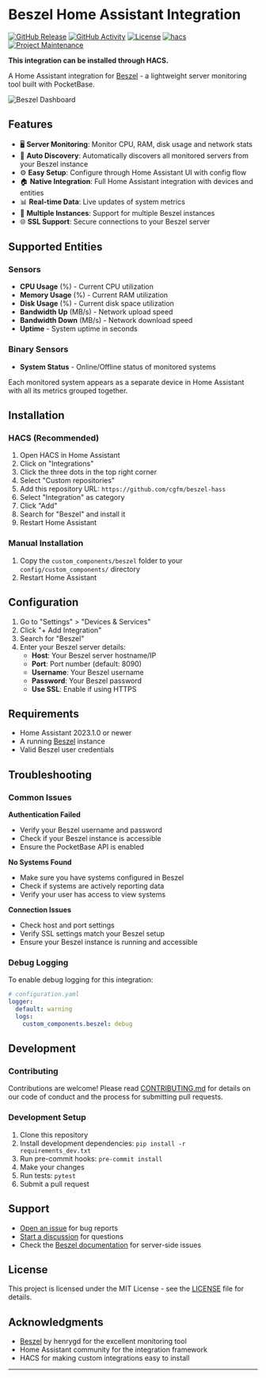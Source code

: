 # Beszel Home Assistant Integration

[![GitHub Release][releases-shield]][releases]
[![GitHub Activity][commits-shield]][commits]
[![License][license-shield]](LICENSE)
[![hacs][hacsbadge]][hacs]
[![Project Maintenance][maintenance-shield]][user_profile]

**This integration can be installed through HACS.**

A Home Assistant integration for [Beszel](https://github.com/henrygd/beszel) - a lightweight server monitoring tool built with PocketBase.

![Beszel Dashboard](https://github.com/henrygd/beszel/raw/main/readme-image.png)

## Features

- 🖥️ **Server Monitoring**: Monitor CPU, RAM, disk usage and network stats
- 🔄 **Auto Discovery**: Automatically discovers all monitored servers from your Beszel instance
- ⚙️ **Easy Setup**: Configure through Home Assistant UI with config flow
- 🏠 **Native Integration**: Full Home Assistant integration with devices and entities
- 📊 **Real-time Data**: Live updates of system metrics
- 🔌 **Multiple Instances**: Support for multiple Beszel instances
- 🌐 **SSL Support**: Secure connections to your Beszel server

## Supported Entities

### Sensors
- **CPU Usage** (%) - Current CPU utilization
- **Memory Usage** (%) - Current RAM utilization  
- **Disk Usage** (%) - Current disk space utilization
- **Bandwidth Up** (MB/s) - Network upload speed
- **Bandwidth Down** (MB/s) - Network download speed
- **Uptime** - System uptime in seconds

### Binary Sensors
- **System Status** - Online/Offline status of monitored systems

Each monitored system appears as a separate device in Home Assistant with all its metrics grouped together.

## Installation

### HACS (Recommended)

1. Open HACS in Home Assistant
2. Click on "Integrations"
3. Click the three dots in the top right corner
4. Select "Custom repositories"
5. Add this repository URL: `https://github.com/cgfm/beszel-hass`
6. Select "Integration" as category
7. Click "Add"
8. Search for "Beszel" and install it
9. Restart Home Assistant

### Manual Installation

1. Copy the `custom_components/beszel` folder to your `config/custom_components/` directory
2. Restart Home Assistant

## Configuration

1. Go to "Settings" > "Devices & Services"
2. Click "+ Add Integration"
3. Search for "Beszel"
4. Enter your Beszel server details:
   - **Host**: Your Beszel server hostname/IP
   - **Port**: Port number (default: 8090)
   - **Username**: Your Beszel username
   - **Password**: Your Beszel password
   - **Use SSL**: Enable if using HTTPS

## Requirements

- Home Assistant 2023.1.0 or newer
- A running [Beszel](https://github.com/henrygd/beszel) instance
- Valid Beszel user credentials

## Troubleshooting

### Common Issues

**Authentication Failed**
- Verify your Beszel username and password
- Check if your Beszel instance is accessible
- Ensure the PocketBase API is enabled

**No Systems Found**
- Make sure you have systems configured in Beszel
- Check if systems are actively reporting data
- Verify your user has access to view systems

**Connection Issues**
- Check host and port settings
- Verify SSL settings match your Beszel setup
- Ensure your Beszel instance is running and accessible

### Debug Logging

To enable debug logging for this integration:

```yaml
# configuration.yaml
logger:
  default: warning
  logs:
    custom_components.beszel: debug
```

## Development

### Contributing

Contributions are welcome! Please read [CONTRIBUTING.md](CONTRIBUTING.md) for details on our code of conduct and the process for submitting pull requests.

### Development Setup

1. Clone this repository
2. Install development dependencies: `pip install -r requirements_dev.txt`
3. Run pre-commit hooks: `pre-commit install`
4. Make your changes
5. Run tests: `pytest`
6. Submit a pull request

## Support

- [Open an issue](https://github.com/cgfm/beszel-hass/issues) for bug reports
- [Start a discussion](https://github.com/cgfm/beszel-hass/discussions) for questions
- Check the [Beszel documentation](https://github.com/henrygd/beszel) for server-side issues

## License

This project is licensed under the MIT License - see the [LICENSE](LICENSE) file for details.

## Acknowledgments

- [Beszel](https://github.com/henrygd/beszel) by henrygd for the excellent monitoring tool
- Home Assistant community for the integration framework
- HACS for making custom integrations easy to install

---

[releases-shield]: https://img.shields.io/github/release/cgfm/beszel-hass.svg?style=for-the-badge
[releases]: https://github.com/cgfm/beszel-hass/releases
[commits-shield]: https://img.shields.io/github/commit-activity/y/cgfm/beszel-hass.svg?style=for-the-badge
[commits]: https://github.com/cgfm/beszel-hass/commits/main
[license-shield]: https://img.shields.io/github/license/cgfm/beszel-hass.svg?style=for-the-badge
[hacsbadge]: https://img.shields.io/badge/HACS-Custom-orange.svg?style=for-the-badge
[hacs]: https://github.com/hacs/integration
[maintenance-shield]: https://img.shields.io/badge/maintainer-cgfm-blue.svg?style=for-the-badge
[user_profile]: https://github.com/cgfm
